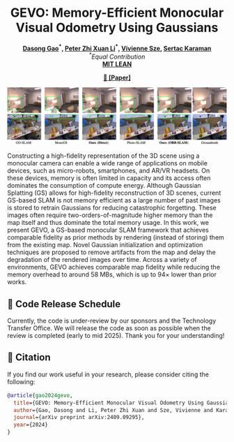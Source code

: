 <h1 align="center">GEVO: Memory-Efficient Monocular Visual Odometry Using Gaussians</h1>

<p align="center">
    <strong>
        <a href = "https://scholar.google.com/citations?user=_loctXsAAAAJ">Dasong Gao</a><sup>*</sup>,
        <a href = "https://scholar.google.com/citations?user=2yMCkVQAAAAJ">Peter Zhi Xuan Li</a><sup>*</sup>,
        <a href = "https://eems.mit.edu/principal-investigator-vivienne-sze/">Vivienne Sze</a>,
        <a href = "https://karaman.mit.edu/">Sertac Karaman</a>
    </strong>
    <br>
    <i><sup>*</sup>Equal Contribution</i>
    <br>
    <strong>
        <a href = "https://lean.mit.edu">MIT LEAN</a>
    </strong>
</p>

<p align="center"><strong>
    <a href = "https://arxiv.org/pdf/2409.09295">📄 [Paper]</a><!-- |
    <a href = "">🌐 [Project Site]</a> |
    <a href = "">🎥 [Video]</a> -->
</strong></p>

<p align="middle">
  <img alt="qualitative-comparison-with-sota" src="images/qualitative.png"/>
</p>

Constructing a high-fidelity representation of the 3D scene using a monocular camera can enable a wide range of applications on mobile devices, such as micro-robots, smartphones, and AR/VR headsets. On these devices, memory is often limited in capacity and its access often dominates the consumption of compute energy. Although Gaussian Splatting (GS) allows for high-fidelity reconstruction of 3D scenes, current GS-based SLAM is not memory efficient as a large number of past images is stored to retrain Gaussians for reducing catastrophic forgetting. These images often require two-orders-of-magnitude higher memory than the map itself and thus dominate the total memory usage. In this work, we present GEVO, a GS-based monocular SLAM framework that achieves comparable fidelity as prior methods by rendering (instead of storing) them from the existing map. Novel Gaussian initialization and optimization techniques are proposed to remove artifacts from the map and delay the degradation of the rendered images over time. Across a variety of environments, GEVO achieves comparable map fidelity while reducing the memory overhead to around 58 MBs, which is up to 94$\times$ lower than prior works.

## :calendar: Code Release Schedule

Currently, the code is under-review by our sponsors and the Technology Transfer Office. We will release the code as soon as possible when the review is completed (early to mid 2025). Thank you for your understanding!

## :pencil: Citation

If you find our work useful in your research, please consider citing the following:

```bibtex
@article{gao2024gevo,
  title={GEVO: Memory-Efficient Monocular Visual Odometry Using Gaussians},
  author={Gao, Dasong and Li, Peter Zhi Xuan and Sze, Vivienne and Karaman, Sertac},
  journal={arXiv preprint arXiv:2409.09295},
  year={2024}
}
```
